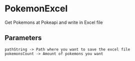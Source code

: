 # PokemonExcel
Get Pokemons at Pokeapi and write in Excel file

## Parameters
```
pathString -> Path where you want to save the excel file
pokemonsCount -> Amount of pokemons you want
```
